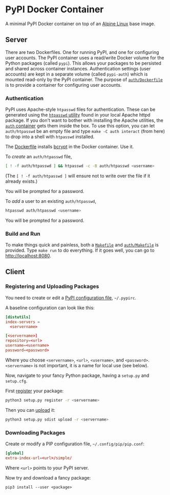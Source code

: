 # PyPI Docker Container

A minimal PyPI Docker container on top of an [Alpine
Linux](https://www.alpinelinux.org/) base image.

## Server

There are two Dockerfiles. One for running PyPI, and one for configuring user
accounts. The PyPI container uses a read/write Docker volume for the Python
packages (called `pypi`). This allows your packages to be persisted and shared
across container instances. Authentication settings (user accounts) are kept in
a separate volume (called `pypi-auth`) which is mounted read-only by the PyPI
container. The purpose of [`auth/Dockerfile`](auth/Dockerfile) is to provide a
container for configuring user accounts.

### Authentication

PyPI uses Apache-style `htpasswd` files for authentication. These can be
generated using the [`htpasswd`
utility](https://httpd.apache.org/docs/current/programs/htpasswd.html) found in
your local Apache httpd package. If you don't want to bother with installing
the Apache utilities, the [`auth` container](auth) gets them inside the box. To
use this option, you can let `auth/htpasswd` be an empty file and type `make -C
auth interact` (from here) to drop into a shell with `htpasswd` installed.

The [Dockerfile](Dockerfile) installs
[bcrypt](https://en.wikipedia.org/wiki/Bcrypt) in the Docker container. Use it.

To _create_ an `auth/htpasswd` file,

```sh
[ ! -f auth/htpasswd ] && htpasswd -c -B auth/htpasswd <username>
```

(The `[ ! -f auth/htpasswd ]` will ensure not to write over the file if it
already exists.)

You will be prompted for a password.

To _add_ a user to an existing `auth/htpasswd`,

```sh
htpasswd auth/htpasswd <username>
```

You will be prompted for a password.

### Build and Run

To make things quick and painless, both a [`Makefile`](Makefile) and
[`auth/Makefile`](Makefile) is provided. Type `make run` to do everything. If
it goes well, you can go to [http://localhost:8080](http://localhost:8080).

## Client

### Registering and Uploading Packages

You need to create or edit a [PyPI configuration
file](https://docs.python.org/3.6/distutils/packageindex.html#the-pypirc-file),
`~/.pypirc`.

A baseline configuration can look like this:

```conf
[distutils]
index-servers =
  <servername>

[<servername>]
repository=<url>
username=<username>
password=<password>
```

Where you choose `<servername>`, `<url>`, `<username>`, and `<password>`.
`<servername>` is not important, it is a name for local use (see below).

Now, navigate to your fancy Python package, having a `setup.py` and
`setup.cfg`.

First
[register](https://docs.python.org/3.6/distutils/packageindex.html#the-register-command)
your package:

```sh
python3 setup.py register -r <servername>
```

Then you can
[upload](https://docs.python.org/3.6/distutils/packageindex.html#the-upload-command)
it:

```sh
python3 setup.py sdist upload -r <servername>
```

### Downloading Packages

Create or modify a PIP configuration file, `~/.config/pip/pip.conf`:

```conf
[global]
extra-index-url=<url>/simple/
```

Where `<url>` points to your PyPI server.

Now try and download a fancy package:

```
pip3 install --user <package>
```
